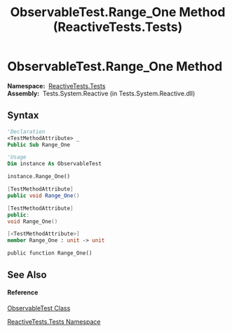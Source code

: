 ﻿---
title: ObservableTest.Range_One Method  (ReactiveTests.Tests)
TOCTitle: Range_One Method
ms:assetid: M:ReactiveTests.Tests.ObservableTest.Range_One
ms:mtpsurl: https://msdn.microsoft.com/en-us/library/reactivetests.tests.observabletest.range_one(v=VS.103)
ms:contentKeyID: 36620669
ms.date: 06/28/2011
mtps_version: v=VS.103
f1_keywords:
- ReactiveTests.Tests.ObservableTest.Range_One
dev_langs:
- CSharp
- JScript
- VB
- FSharp
- c++
---

# ObservableTest.Range\_One Method

**Namespace:**  [ReactiveTests.Tests](hh289046\(v=vs.103\).md)  
**Assembly:**  Tests.System.Reactive (in Tests.System.Reactive.dll)

## Syntax

``` vb
'Declaration
<TestMethodAttribute> _
Public Sub Range_One
```

``` vb
'Usage
Dim instance As ObservableTest

instance.Range_One()
```

``` csharp
[TestMethodAttribute]
public void Range_One()
```

``` c++
[TestMethodAttribute]
public:
void Range_One()
```

``` fsharp
[<TestMethodAttribute>]
member Range_One : unit -> unit 
```

``` jscript
public function Range_One()
```

## See Also

#### Reference

[ObservableTest Class](hh288687\(v=vs.103\).md)

[ReactiveTests.Tests Namespace](hh289046\(v=vs.103\).md)

